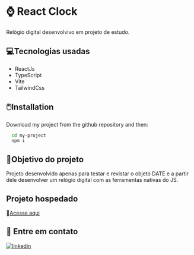 
# ⌚ React Clock
    
Relógio digital desenvolvivo em projeto de estudo.


## 💻Tecnologias usadas

* ReactJs
* TypeScript
* Vite
* TailwindCss



## 🖱️Installation

Download my project from the github repository and then:

```bash
  cd my-project
  npm i
```
    
## 🎯Objetivo do projeto

Projeto desenvolvido apenas para testar e revistar o objeto DATE e a partir dele desenvolver um relógio digital com as ferramentas nativas do JS.

## Projeto hospedado

🔗[Acesse aqui](https://vite-digital-clock.netlify.app/)


## 📨 Entre em contato
[![linkedin](https://img.shields.io/badge/linkedin-0A66C2?style=for-the-badge&logo=linkedin&logoColor=white)](https://www.linkedin.com/in/dtfigueiredo/)

